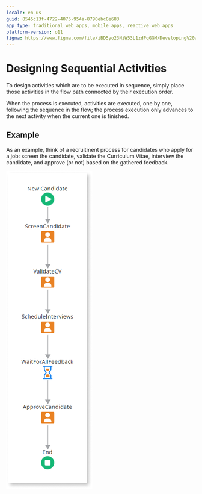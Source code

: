 ```yaml
---
locale: en-us
guid: 8545c13f-4722-4075-954a-8790ebc8e683
app_type: traditional web apps, mobile apps, reactive web apps
platform-version: o11
figma: https://www.figma.com/file/iBD5yo23NiW53L1zdPqGGM/Developing%20an%20Application?node-id=269:1
---
```


# Designing Sequential Activities

To design activities which are to be executed in sequence, simply place those activities in the flow path connected by their execution order.

When the process is executed, activities are executed, one by one, following the sequence in the flow; the process execution only advances to the next activity when the current one is finished.


## Example

As an example, think of a recruitment process for candidates who apply for a job: screen the candidate, validate the Curriculum Vitae, interview the candidate, and approve (or not) based on the gathered feedback.

![](images/sequential-activities.png)
